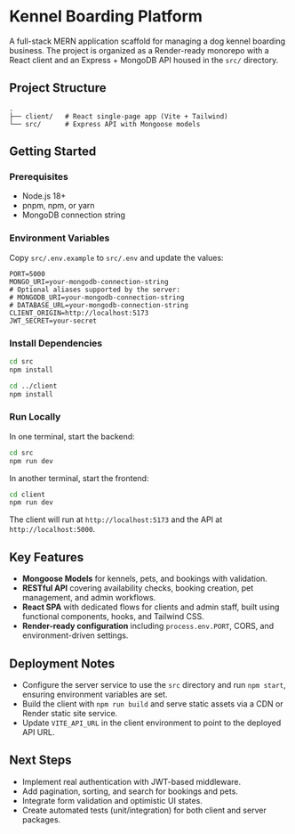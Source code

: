 # Kennel Boarding Platform

A full-stack MERN application scaffold for managing a dog kennel boarding business. The project is organized as a Render-ready monorepo with a React client and an Express + MongoDB API housed in the `src/` directory.

## Project Structure

```
.
├── client/   # React single-page app (Vite + Tailwind)
└── src/      # Express API with Mongoose models
```

## Getting Started

### Prerequisites

- Node.js 18+
- pnpm, npm, or yarn
- MongoDB connection string

### Environment Variables

Copy `src/.env.example` to `src/.env` and update the values:

```
PORT=5000
MONGO_URI=your-mongodb-connection-string
# Optional aliases supported by the server:
# MONGODB_URI=your-mongodb-connection-string
# DATABASE_URL=your-mongodb-connection-string
CLIENT_ORIGIN=http://localhost:5173
JWT_SECRET=your-secret
```

### Install Dependencies

```bash
cd src
npm install

cd ../client
npm install
```

### Run Locally

In one terminal, start the backend:

```bash
cd src
npm run dev
```

In another terminal, start the frontend:

```bash
cd client
npm run dev
```

The client will run at `http://localhost:5173` and the API at `http://localhost:5000`.

## Key Features

- **Mongoose Models** for kennels, pets, and bookings with validation.
- **RESTful API** covering availability checks, booking creation, pet management, and admin workflows.
- **React SPA** with dedicated flows for clients and admin staff, built using functional components, hooks, and Tailwind CSS.
- **Render-ready configuration** including `process.env.PORT`, CORS, and environment-driven settings.

## Deployment Notes

- Configure the server service to use the `src` directory and run `npm start`, ensuring environment variables are set.
- Build the client with `npm run build` and serve static assets via a CDN or Render static site service.
- Update `VITE_API_URL` in the client environment to point to the deployed API URL.

## Next Steps

- Implement real authentication with JWT-based middleware.
- Add pagination, sorting, and search for bookings and pets.
- Integrate form validation and optimistic UI states.
- Create automated tests (unit/integration) for both client and server packages.
